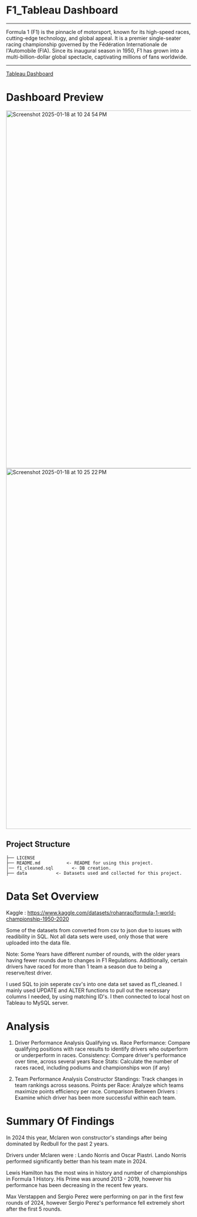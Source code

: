 # F1_Tableau Dashboard
------------------------------------------------
Formula 1 (F1) is the pinnacle of motorsport, known for its high-speed races, cutting-edge technology, and global appeal. It is a premier single-seater racing championship governed by the Fédération Internationale de l'Automobile (FIA). Since its inaugural season in 1950, F1 has grown into a multi-billion-dollar global spectacle, captivating millions of fans worldwide.

---------------------------------------------------------
[Tableau Dashboard](https://public.tableau.com/app/profile/jesslyn.lee/viz/f1tableau/Performance?publish=yes)


# Dashboard Preview 
<img width="977" alt="Screenshot 2025-01-18 at 10 24 54 PM" src="https://github.com/user-attachments/assets/ada98e41-c7f1-4dcb-91d1-28ddf40ed4fb" />
<img width="985" alt="Screenshot 2025-01-18 at 10 25 22 PM" src="https://github.com/user-attachments/assets/9fe0da02-d971-4dd7-8cc0-d60fd3945a51" />



## Project Structure

    ├── LICENSE
    ├── README.md          <- README for using this project.
    │── f1_cleaned.sql       <- DB creation.
    ├── data           <- Datasets used and collected for this project.


# Data Set Overview
Kaggle : https://www.kaggle.com/datasets/rohanrao/formula-1-world-championship-1950-2020

Some of the datasets from converted from csv to json due to issues with readibility in SQL. 
Not all data sets were used, only those that were uploaded into the data file. 

Note: Some Years have different number of rounds, with the older years having fewer rounds due to changes in F1 Regulations. Additionally, certain drivers have raced for more than 1 team a season due to being a reserve/test driver. 

I used SQL to join seperate csv's into one data set saved as f1_cleaned. I mainly used UPDATE and ALTER functions to pull out the necessary columns I needed, by using matching ID's. I then connected to local host on Tableau to MySQL server. 

# Analysis

1. Driver Performance Analysis
Qualifying vs. Race Performance: Compare qualifying positions with race results to identify drivers who outperform or underperform in races.
Consistency: Compare driver's performance over time, across several years
Race Stats: Calculate the number of races raced, including podiums and championships won (if any)

2. Team Performance Analysis 
Constructor Standings: Track changes in team rankings across seasons.
Points per Race: Analyze which teams maximize points efficiency per race.
Comparison Between Drivers : Examine which driver has been more successful within each team.

# Summary Of Findings

In 2024 this year, Mclaren won constructor's standings after being dominated by Redbull for the past 2 years. 

Drivers under Mclaren were : Lando Norris and Oscar Piastri. Lando Norris performed significantly better than his team mate in 2024. 

Lewis Hamilton has the most wins in history and number of championships in Formula 1 History. His Prime was around 2013 - 2019, however his performance has been decreasing in the recent few years. 

Max Verstappen and Sergio Perez were performing on par in the first few rounds of 2024, however Sergio Perez's performance fell extremely short after the first 5 rounds. 















